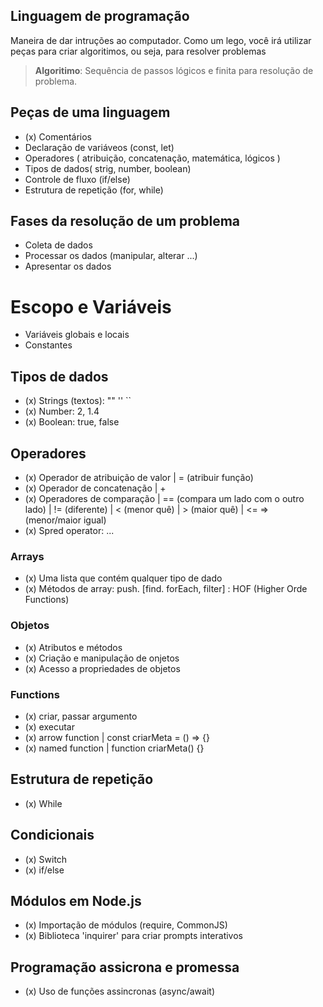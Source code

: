 ## Linguagem de programação

Maneira de dar intruções ao computador.
Como um lego, você irá utilizar peças para criar algoritimos, ou seja, para resolver problemas

>  **Algoritimo**: Sequência de passos lógicos e finita para resolução de problema.

## Peças de uma linguagem

- (x) Comentários
- Declaração de variáveos (const, let)
- Operadores ( atribuição, concatenação, matemática, lógicos )
- Tipos de dados( strig, number, boolean)
- Controle de fluxo (if/else)
- Estrutura de repetição (for, while)

## Fases da resolução de um problema

- Coleta de dados
- Processar os dados (manipular, alterar ...)
- Apresentar os dados

# Escopo e Variáveis

- Variáveis globais e locais
- Constantes

## Tipos de dados

- (x) Strings  (textos): "" '' ``
- (x) Number: 2, 1.4
- (x) Boolean: true, false

## Operadores

- (x) Operador de atribuição de valor | = (atribuir função)
- (x) Operador de concatenação | +
- (x) Operadores de comparação | == (compara um lado com o outro lado) | != (diferente) | < (menor quê) | > (maior quê) | <= => (menor/maior igual)
- (x) Spred operator: ...

### Arrays

- (x) Uma lista que contém qualquer tipo de dado
- (x) Métodos de array: push. [find. forEach, filter] :  HOF (Higher Orde Functions)

### Objetos

- (x) Atributos e métodos
- (x) Criação e manipulação de onjetos
- (x) Acesso a propriedades de objetos

### Functions

- (x) criar, passar argumento
- (x) executar
- (x) arrow function | const criarMeta = () => {}
- (x) named function | function criarMeta() {}

## Estrutura de repetição

- (x) While

## Condicionais

- (x) Switch
- (x) if/else
## Módulos em Node.js

- (x) Importação de módulos (require, CommonJS)
- (x) Biblioteca 'inquirer' para criar prompts interativos

## Programação assicrona e promessa

- (x) Uso de funções assincronas (async/await)

